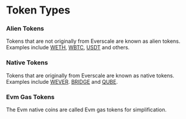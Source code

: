 # Token Types

### Alien Tokens

Tokens that are not originally from Everscale are known as alien tokens. Examples include [WETH](../addresses.md#weth), [WBTC](../addresses.md#wbtc), [USDT](../addresses.md#usdt) and others.

### Native Tokens

Tokens that are originally from Everscale are known as native tokens. Examples include [WEVER](../addresses.md#wever). [BRIDGE](../addresses.md#bridge) and [QUBE](../addresses.md#qube).

### Evm Gas Tokens

The Evm native coins are called Evm gas tokens for simplification.
